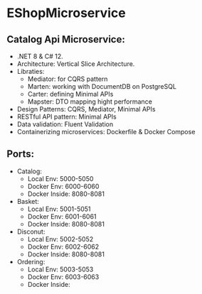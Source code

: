 # EShopMicroservice
## Catalog Api Microservice:
* .NET 8 & C# 12.
* Architecture: Vertical Slice Architecture.
* Libraties:
  *  Mediator: for CQRS pattern
  *  Marten: working with DocumentDB on PostgreSQL
  *  Carter: defining Minimal APIs
  *  Mapster: DTO mapping hight performance
* Design Patterns: CQRS, Mediator, Minimal APIs
* RESTful API pattern: Minimal APIs
* Data validation: Fluent Validation
* Containerizing microservices: Dockerfile & Docker Compose
## Ports:
* Catalog:
  * Local Env: 5000-5050
  * Docker Env: 6000-6060
  * Docker Inside: 8080-8081
* Basket:
  * Local Env: 5001-5051
  * Docker Env: 6001-6061
  * Docker Inside: 8080-8081
* Disconut:
  * Local Env: 5002-5052
  * Docker Env: 6002-6062
  * Docker Inside: 8080-8081
* Ordering:
  * Local Env: 5003-5053
  * Docker Env: 6003-6063
  * Docker Inside: 
